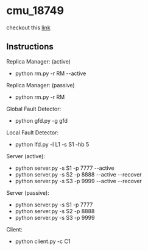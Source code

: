 # cmu_18749

checkout this [link](https://docs.google.com/document/d/1fr6UlXmZ4OmYD6f2gfefS0EmnmWwcWCjtbjEaJdLPbI/edit)

## Instructions

Replica Manager: (active)
- python rm.py -r RM --active

Replica Manager: (passive)
- python rm.py -r RM

Global Fault Detector:
- python gfd.py -g gfd

Local Fault Detector:
- python lfd.py -l L1 -s S1 -hb 5

Server (active):
- python server.py -s S1 -p 7777 --active
- python server.py -s S2 -p 8888 --active --recover
- python server.py -s S3 -p 9999 --active --recover

Server (passive):
- python server.py -s S1 -p 7777
- python server.py -s S2 -p 8888
- python server.py -s S3 -p 9999

Client:
- python client.py -c C1

